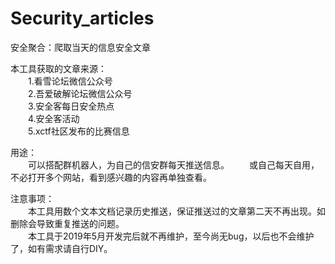# Security_articles
安全聚合：爬取当天的信息安全文章

本工具获取的文章来源：   
 &emsp;&emsp;1.看雪论坛微信公众号  
 &emsp;&emsp;2.吾爱破解论坛微信公众号  
 &emsp;&emsp;3.安全客每日安全热点   
 &emsp;&emsp;4.安全客活动  
 &emsp;&emsp;5.xctf社区发布的比赛信息  

用途：  
&emsp;&emsp;可以搭配群机器人，为自己的信安群每天推送信息。
&emsp;&emsp;或自己每天自用，不必打开多个网站，看到感兴趣的内容再单独查看。

注意事项：  
&emsp;&emsp;本工具用数个文本文档记录历史推送，保证推送过的文章第二天不再出现。如删除会导致重复推送的问题。  
&emsp;&emsp;本工具于2019年5月开发完后就不再维护，至今尚无bug，以后也不会维护了，如有需求请自行DIY。








